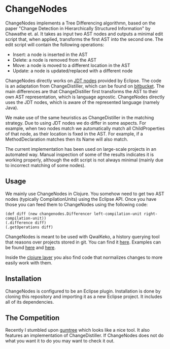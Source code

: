 ChangeNodes
===========
ChangeNodes implements a Tree Differencing algorithmn, based on the paper "Change Detection in Hierarchically Structured Information" by Chawathe et. al. It takes as input two AST nodes and outputs a minimal edit script that, when applied, transforms the first AST into the second one. The edit script will contain the following operations:

* Insert: a node is inserted in the AST
* Delete: a node is removed from the AST
* Move: a node is moved to a different location in the AST
* Update: a node is updated/replaced with a different node

ChangeNodes directly works on [JDT nodes](http://help.eclipse.org/juno/index.jsp?topic=%2Forg.eclipse.jdt.doc.isv%2Freference%2Fapi%2Forg%2Feclipse%2Fjdt%2Fcore%2Fdom%2FASTNode.html) provided by Eclipse. The code is an adaptation from ChangeDistiller, which can be found on [bitbucket](https://bitbucket.org/sealuzh/tools-changedistiller). The main differences are that ChangeDistiller first transforms the AST to their own AST representation, which is language agnostic. ChangeNodes directly uses the JDT nodes, which is aware of the represented language (namely Java).

We make use of the same heuristics as ChangeDistiller in the matching strategy. Due to using JDT nodes we do differ in some aspects. For example, when two nodes match we automatically match all ChildProperties of that node, as their location is fixed in the AST. For example, if a MethodDeclaration matches then its Name will also match.

The current implementation has been used on large-scale projects in an automated way. Manual inspection of some of the results indicates it is working properly, although the edit script is not always minimal (mainly due to incorrect matching of some nodes).



Usage
-----
We mainly use ChangeNodes in Clojure. You somehow need to get two AST nodes (typically CompilationUnits) using the Eclipse API. Once you have those you can feed them to ChangeNodes using the following code:

    (def diff (new changenodes.Differencer left-compilation-unit right-compilation-unit))
    (.difference diff)
    (.getOperations diff)
    
ChangeNodes is meant to be used with QwalKeko, a history querying tool that reasons over projects stored in git. You can find it [here](https://github.com/ReinoutStevens/damp.qwalkeko). Examples can be found [here](https://github.com/ReinoutStevens/damp.qwalkeko/blob/master/damp.qwalkeko.plugin/src/qwalkeko/clj/changenodes.clj) and [here](https://github.com/ReinoutStevens/damp.qwalkeko/blob/master/damp.qwalkeko.plugin/src/qwalkeko/experiments/selenium.clj).

Inside the [clojure layer](https://github.com/ReinoutStevens/damp.qwalkeko/blob/master/damp.qwalkeko.plugin/src/qwalkeko/clj/changenodes.clj) you also find code that normalizes changes to more easily work with them.

Installation
------------
ChangeNodes is configured to be an Eclipse plugin. Installation is done by cloning this repository and importing it as a new Eclipse project. It includes all of its dependencies.

The Competition
---------------
Recently I stumbled upon [gumtree](https://github.com/jrfaller/gumtree) which looks like a nice tool. It also features an implementation of ChangeDistiller. If ChangeNodes does not do what you want it to do you may want to check it out.
